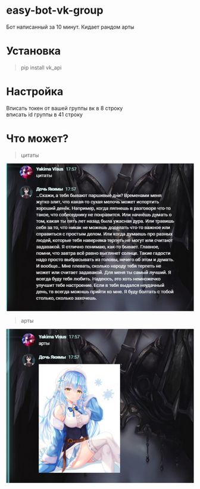 # easy-bot-vk-group
Бот написанный за 10 минут. Кидает рандом арты
# Установка
> pip install vk_api

# Настройка
Вписать токен от вашей группы вк в 8 строку  
вписать id группы в 41 строку

# Что может?
 > цитаты

![Иллюстрация к проекту](https://github.com/YakimaVisus/easy-bot-vk-group/blob/main/Opera%20Снимок_2022-01-19_175738_vk.com.png)

> арты

![Yakima Visus гей](https://github.com/YakimaVisus/easy-bot-vk-group/blob/main/Opera%20Снимок_2022-01-19_175713_vk.com.png)
